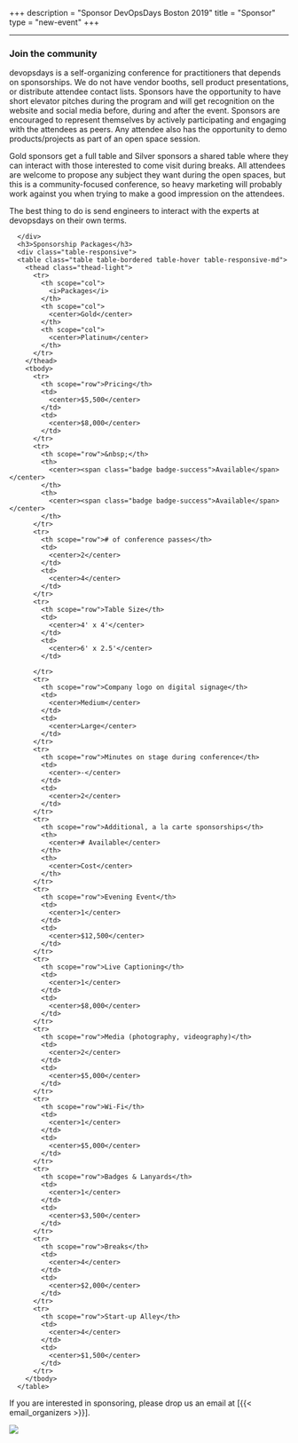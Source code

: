 +++
description = "Sponsor DevOpsDays Boston 2019"
title = "Sponsor"
type = "new-event"
+++
<hr/>
<div class="container-fluid">
  <div class="row justify-content-start">
    <div class="col-md-9">
      <div>
      <h3>Join the community</h3>
<p>devopsdays is a self-organizing conference for practitioners that depends on sponsorships. We do not have vendor booths, sell product presentations, or distribute attendee contact lists. Sponsors have the opportunity to have short elevator pitches during the program and will get recognition on the website and social media before, during and after the event. Sponsors are encouraged to represent themselves by actively participating and engaging with the attendees as peers. Any attendee also has the opportunity to demo products/projects as part of an open space session.</p>
<p>Gold sponsors get a full table and Silver sponsors a shared table where they can interact with those interested to come visit during breaks. All attendees are welcome to propose any subject they want during the open spaces, but this is a community-focused conference, so heavy marketing will probably work against you when trying to make a good impression on the attendees.</p>
<p>The best thing to do is send engineers to interact with the experts at devopsdays on their own terms.</p>


      </div>
      <h3>Sponsorship Packages</h3>
      <div class="table-responsive">
      <table class="table table-bordered table-hover table-responsive-md">
        <thead class="thead-light">
          <tr>
            <th scope="col">
              <i>Packages</i>
            </th>
            <th scope="col">
              <center>Gold</center>
            </th>
            <th scope="col">
              <center>Platinum</center>
            </th>
          </tr>
        </thead>
        <tbody>
          <tr>
            <th scope="row">Pricing</th>
            <td>
              <center>$5,500</center>
            </td>
            <td>
              <center>$8,000</center>
            </td>
          </tr>
          <tr>
            <th scope="row">&nbsp;</th>
            <th>
              <center><span class="badge badge-success">Available</span></center>
            </th>
            <th>
              <center><span class="badge badge-success">Available</span></center>
            </th>
          </tr>
          <tr>
            <th scope="row"># of conference passes</th>
            <td>
              <center>2</center>
            </td>
            <td>
              <center>4</center>
            </td>
          </tr>
          <tr>
            <th scope="row">Table Size</th>
            <td>
              <center>4' x 4'</center>
            </td>
            <td>
              <center>6' x 2.5'</center>
            </td>

          </tr>
          <tr>
            <th scope="row">Company logo on digital signage</th>
            <td>
              <center>Medium</center>
            </td>
            <td>
              <center>Large</center>
            </td>
          </tr>
          <tr>
            <th scope="row">Minutes on stage during conference</th>
            <td>
              <center>-</center>
            </td>
            <td>
              <center>2</center>
            </td>
          </tr>
          <tr>
            <th scope="row">Additional, a la carte sponsorships</th>
            <th>
              <center># Available</center>
            </th>
            <th>
              <center>Cost</center>
            </th>
          </tr>
          <tr>
            <th scope="row">Evening Event</th>
            <td>
              <center>1</center>
            </td>
            <td>
              <center>$12,500</center>
            </td>
          </tr>
          <tr>
            <th scope="row">Live Captioning</th>
            <td>
              <center>1</center>
            </td>
            <td>
              <center>$8,000</center>
            </td>
          </tr>
          <tr>
            <th scope="row">Media (photography, videography)</th>
            <td>
              <center>2</center>
            </td>
            <td>
              <center>$5,000</center>
            </td>
          </tr>
          <tr>
            <th scope="row">Wi-Fi</th>
            <td>
              <center>1</center>
            </td>
            <td>
              <center>$5,000</center>
            </td>
          </tr>
          <tr>
            <th scope="row">Badges & Lanyards</th>
            <td>
              <center>1</center>
            </td>
            <td>
              <center>$3,500</center>
            </td>
          </tr>
          <tr>
            <th scope="row">Breaks</th>
            <td>
              <center>4</center>
            </td>
            <td>
              <center>$2,000</center>
            </td>
          </tr>
          <tr>
            <th scope="row">Start-up Alley</th>
            <td>
              <center>4</center>
            </td>
            <td>
              <center>$1,500</center>
            </td>
          </tr>
        </tbody>
      </table>
<div>

<p>If you are interested in sponsoring, please drop us an email at [{{< email_organizers >}}].</p>


</div>
    </div>
    </div>
    <div class="col-md-3 col-sm-12">
      <a href="https://assets.devopsdays.org/events/2019/boston/devopsdays-boston-2019-brochure.pdf"><img src="https://assets.devopsdays.org/events/2019/boston/thumbnail.png" class="img-fluid"></a>
    </div>

  </div>